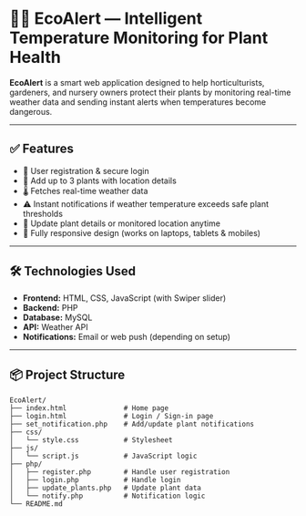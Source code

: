 # 🌿✨ **EcoAlert** — Intelligent Temperature Monitoring for Plant Health

**EcoAlert** is a smart web application designed to help horticulturists, gardeners, and nursery owners protect their plants by monitoring real-time weather data and sending instant alerts when temperatures become dangerous.

---

## ✅ **Features**

- 🌱 User registration & secure login
- 📍 Add up to 3 plants with location details
- 🌡️ Fetches real-time weather data
- ⚠️ Instant notifications if weather temperature exceeds safe plant thresholds
- 🔄 Update plant details or monitored location anytime
- 📱 Fully responsive design (works on laptops, tablets & mobiles)

---

## 🛠 **Technologies Used**

- **Frontend:** HTML, CSS, JavaScript (with Swiper slider)
- **Backend:** PHP
- **Database:** MySQL
- **API:** Weather API
- **Notifications:** Email or web push (depending on setup)

---

## 📦 **Project Structure**

```plaintext
EcoAlert/
├── index.html              # Home page
├── login.html              # Login / Sign-in page
├── set_notification.php    # Add/update plant notifications
├── css/
│   └── style.css           # Stylesheet
├── js/
│   └── script.js           # JavaScript logic
├── php/
│   ├── register.php        # Handle user registration
│   ├── login.php           # Handle login
│   ├── update_plants.php   # Update plant data
│   └── notify.php          # Notification logic
└── README.md
